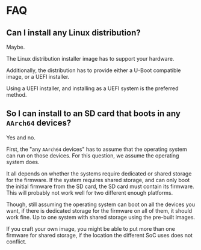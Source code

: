 FAQ
===

Can I install any Linux distribution?
-------------------------------------

Maybe.

The Linux distribution installer image has to support your hardware.

Additionally, the distribution has to provide either a U-Boot compatible image,
or a UEFI installer.

Using a UEFI installer, and installing as a UEFI system is the preferred
method.


So I can install to an SD card that boots in any `AArch64` devices?
-------------------------------------------------------------------

Yes and no.

First, the "any `AArch64` devices" has to assume that the operating system can
run on those devices. For this question, we assume the operating system does.

It all depends on whether the systems require dedicated or shared storage for
the firmware. If the system requires shared storage, and can only boot the
initial firmware from the SD card, the SD card must contain its firmware. This
will probably not work well for two different enough platforms.

Though, still assuming the operating system can boot on all the devices you
want, if there is dedicated storage for the firmware on all of them, it should
work fine. Up to one system with shared storage using the pre-built images.

If you craft your own image, you might be able to put more than one firmware
for shared storage, if the location the different SoC uses does not conflict.
